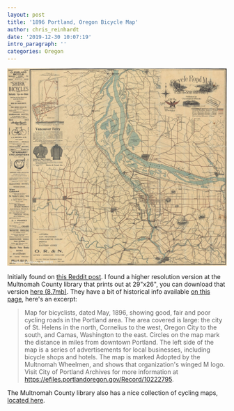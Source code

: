 ```yaml
---
layout: post
title: '1896 Portland, Oregon Bicycle Map'
author: chris_reinhardt
date: '2019-12-30 10:07:19'
intro_paragraph: ''
categories: Oregon
---
```

![Portland Bicycle Map 1896](/assets/img/uploads/portland-bicycle-map-1896.jpg "Portland Bicycle Map 1896")

Initially found on [this Reddit post](https://www.reddit.com/r/Portland/comments/dwbet8/tbt_portland_district_bicycle_road_map_1896/).  I found a higher resolution version at the Multnomah County library that prints out at 29"x26", you can download that version [here (8.7mb)](https://gallery.multcolib.org/download/file/fid/7642/full). They have a bit of historical info available [on this page](https://gallery.multcolib.org/document/bicycle-road-map-portland-district), here's an excerpt:

> Map for bicyclists, dated May, 1896, showing good, fair and poor cycling roads in the Portland area. The area covered is large: the city of St. Helens in the north, Cornelius to the west, Oregon City to the south, and Camas, Washington to the east. Circles on the map mark the distance in miles from downtown Portland. The left side of the map is a series of advertisements for local businesses, including bicycle shops and hotels. The map is marked Adopted by the Multnomah Wheelmen, and shows that organization's winged M logo. Visit City of Portland Archives for more information at <https://efiles.portlandoregon.gov/Record/10222795>.

The Multnomah County library also has a nice collection of cycling maps, [located here](https://gallery.multcolib.org/collection/bicycling).
